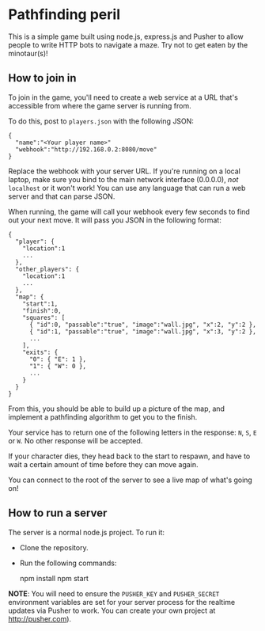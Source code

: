 # Pathfinding peril

This is a simple game built using node.js, express.js and Pusher to allow people to write HTTP bots to navigate a maze. Try not to get eaten by the minotaur(s)!

## How to join in

To join in the game, you'll need to create a web service at a URL that's accessible from where the game server is running from.

To do this, post to `players.json` with the following JSON:

```
{
  "name":"<Your player name>"
  "webhook":"http://192.168.0.2:8080/move"
}
```

Replace the webhook with your server URL. If you're running on a local laptop, make sure you bind to the main network interface (0.0.0.0), _not_ `localhost` or it won't work! You can use any language that can run a web server and that can parse JSON.

When running, the game will call your webhook every few seconds to find out your next move. It will pass you JSON in the following format:

```
{
  "player": {
    "location":1
    ...
  },
  "other_players": {
    "location":1
    ...
  },
  "map": {
    "start":1,
    "finish":0,
    "squares": [
      { "id":0, "passable":"true", "image":"wall.jpg", "x":2, "y":2 },
      { "id":1, "passable":"true", "image":"wall.jpg", "x":3, "y":2 },
      ...
    ],
    "exits": {
      "0": { "E": 1 },
      "1": { "W": 0 },
      ...
    }
  }
}
```

From this, you should be able to build up a picture of the map, and implement a pathfinding algorithm to get you to the finish.

Your service has to return one of the following letters in the response: `N`, `S`, `E` or `W`. No other response will be accepted.

If your character dies, they head back to the start to respawn, and have to wait a certain amount of time before they can move again.

You can connect to the root of the server to see a live map of what's going on!

## How to run a server

The server is a normal node.js project. To run it:

  * Clone the repository.
  * Run the following commands:

    npm install
    npm start

**NOTE**: You will need to ensure the `PUSHER_KEY` and `PUSHER_SECRET` environment variables are set for your server process for the realtime updates via Pusher to work. You can create your own project at http://pusher.com).
